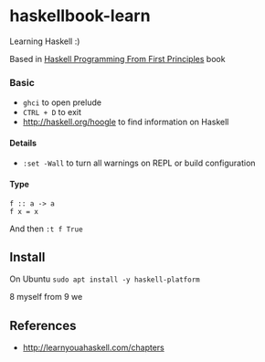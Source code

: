 # haskellbook-learn
Learning Haskell :)

Based in [Haskell Programming From First Principles](http://haskellbook.com/) book

### Basic
* `ghci` to open prelude
* `CTRL + D` to exit
* http://haskell.org/hoogle to find information on Haskell

#### Details
* `:set -Wall` to turn all warnings on REPL or build configuration

#### Type
```
f :: a -> a
f x = x
```
And then `:t f True`

## Install

On Ubuntu `sudo apt install -y haskell-platform`

8 myself
from 9 we


## References
- http://learnyouahaskell.com/chapters
